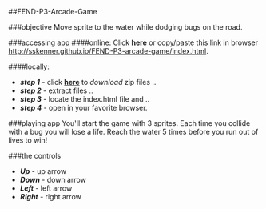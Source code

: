 ##FEND-P3-Arcade-Game

###objective
Move sprite to the water while dodging bugs on the road.

###accessing app
####online:
Click [**here**](http://sskenner.github.io/FEND-P3-arcade-game/index.html) or copy/paste this link in browser http://sskenner.github.io/FEND-P3-arcade-game/index.html.

####locally:
- _**step 1**_ - click [**here**](https://github.com/sskenner/FEND-P3-Arcade-Game/archive/master.zip) to _download_ zip files ..
- _**step 2**_ - extract files ..
- _**step 3**_ - locate the index.html file and ..
- _**step 4**_ - open in your favorite browser.

###playing app
You'll start the game with 3 sprites. Each time you collide with a bug you will lose a life. Reach the water 5 times before you run out of lives to win!

###the controls
- _**Up**_ - up arrow
- _**Down**_ - down arrow
- _**Left**_ - left arrow
- _**Right**_ - right arrow
